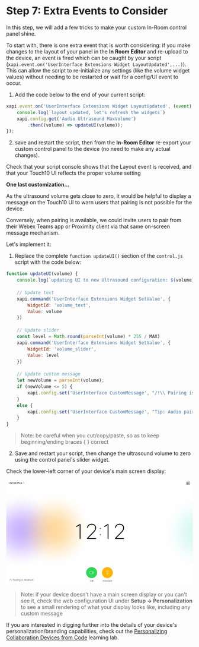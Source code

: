 # Step 7: Extra Events to Consider

In this step, we will add a few tricks to make your custom In-Room control panel shine.

To start with, there is one extra event that is worth considering: if you make changes to the layout of your panel in the **In Room Editor** and re-upload to the device, an event is fired which can be caught by your script (`xapi.event.on('UserInterface Extensions Widget LayoutUpdated',...)`).  This can allow the script to re-initialize any settings (like the volume widget values) without needing to be restarted or wait for a config/UI event to occur.

1. Add the code below to the end of your current script:

  ```Javascript
  xapi.event.on('UserInterface Extensions Widget LayoutUpdated', (event) => {
      console.log(`layout updated, let's refresh the widgets`)
      xapi.config.get('Audio Ultrasound MaxVolume')
          .then((volume) => updateUI(volume));
  });
  ```

2. save and restart the script, then from the **In-Room Editor** re-export your custom control panel to the device (no need to make any actual changes).

  Check that your script console shows that the Layout event is received, and that your Touch10 UI reflects the proper volume setting

**One last customization...**

As the ultrasound volume gets close to zero, it would be helpful to display a message on the Touch10 UI to warn users that pairing is not possible for the device.

Conversely, when pairing is available, we could invite users to pair from their Webex Teams app or Proximity client via that same on-screen message mechanism.

Let's implement it:

1. Replace the complete `function updateUI()` section of the `control.js` script with the code below:

```javascript
function updateUI(volume) {
    console.log(`updating UI to new Ultrasound configuration: ${volume}`)

    // Update text
    xapi.command('UserInterface Extensions Widget SetValue', {
        WidgetId: 'volume_text',
        Value: volume
    })

    // Update slider
    const level = Math.round(parseInt(volume) * 255 / MAX)
    xapi.command('UserInterface Extensions Widget SetValue', {
        WidgetId: 'volume_slider',
        Value: level
    })

    // Update custom message
    let newVolume = parseInt(volume);
    if (newVolume <= 5) {
        xapi.config.set('UserInterface CustomMessage', "/!\\ Pairing is disabled");
    }
    else {
        xapi.config.set('UserInterface CustomMessage', "Tip: Audio pairing is enabled");
    }
}
```
>Note: be careful when you cut/copy/paste, so as to keep beginning/ending braces { } correct

2. Save and restart your script, then change the ultrasound volume to zero using the control panel's slider widget.

  Check the lower-left corner of your device's main screen display:

  ![Pairing disabled](assets/images/step1-ultrasound-activity.png)
  >Note: if your device doesn't have a main screen display or you can't see it, check the web configuration UI under **Setup -> Personalization** to see a small rendering of what your display looks like, including any custom message

If you are interested in digging further into the details of your device's personalization/branding capabilities, check out the [Personalizing Collaboration Devices from Code](https://learninglabs.cisco.com/lab/collab-xapi-branding/step/1) learning lab.
